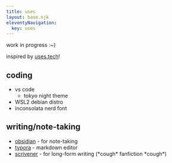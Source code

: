 ```yaml
---
title: uses
layout: base.njk
eleventyNavigation:
  key: uses
---
```


work in progress :~)

inspired by [uses.tech](https://uses.tech/)!

## coding

- vs code
  - tokyo night theme
- WSL2 debian distro
- inconsolata nerd font

## writing/note-taking

- [obsidian](https://obsidian.md/) - for note-taking
- [typora](https://typora.io/) - markdown editor
- [scrivener](https://www.literatureandlatte.com/scrivener/overview) - for long-form writing (\*cough\* fanfiction \*cough\*)
